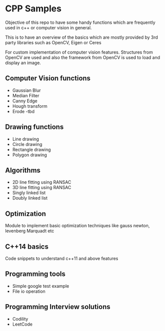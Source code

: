 # CPP Samples

Objective of this repo to have some handy functions which are frequently used in c++ or computer vision in general.

This is to have an overview of the basics which are mostly provided by 3rd party libraries such as OpenCV, Eigen or Ceres

For custom implementation of computer vision features. Structures from OpenCV are used and also the framework from OpenCV is used to load and display an image.

## Computer Vision functions
* Gaussian Blur
* Median Filter
* Canny Edge
* Hough transform
* Erode -tbd

## Drawing functions
* Line drawing
* Circle drawing
* Rectangle drawing
* Polygon drawing

## Algorithms
* 2D line fitting using RANSAC
* 3D line fitting using RANSAC
* Singly linked list
* Doubly linked list

## Optimization
Module to implement basic optimization techniques like gauss newton, levenberg Marquadt etc

## C++14 basics
Code snippets to understand c++11 and above features

## Programming tools
* Simple google test example
* File io operation

## Programming Interview solutions
* Codility
* LeetCode

